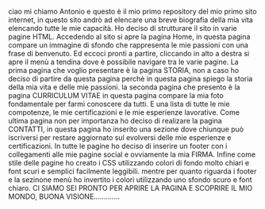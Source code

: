 ciao mi chiamo Antonio e questo è il mio primo repository del mio primo sito internet, in questo sito andrò ad elencare una breve biografia della mia vita elencando tutte le mie capacità. Ho deciso di strutturare il sito in varie pagine HTML. Accedendo al sito si apre la pagina Home, in questa pagina compare un immagine di sfondo che rappresenta le mie passioni con una frase di benvenuto. Ed eccoci pronti a partire, cliccando in alto a destra si apre il menù a tendina dove è possibile navigare tra le varie pagine. 
La prima pagina che voglio presentare è la pagina STORIA, non a caso ho deciso di partire da questa pagina perchè in questa pagina spiego la storia della mia vita e delle mie passioni. 
la seconda pagina che presento è la pagina CURRICULUM VITAE in questa pagina compare la mia foto fondamentale per farmi conoscere da tutti. E una lista di tutte le mie compotenze, le mie certificazioni e le mie esperienze lavorative. Come ultima pagina non per importanza ho deciso di realizare la pagina CONTATTI, in questa pagina ho inserito una sezione dove chiunque può iscriversi per restare aggiornato sul evolversi delle mie esperienze e certificazioni. In tutte le pagine ho deciso di inserire un footer con i collegamenti alle mie pagine social e ovviamente la mia FIRMA. Infine come stile delle pagine ho creato i CSS utilizzando colori di fondo molto chiari e font scuri e semplici facilmente leggibili. mentre per quanto riguarda i footer e la sezinone menù ho invertito i colori utilizzando uno sfondo scuro e font chiaro. CI SIAMO SEI PRONTO PER APRIRE LA PAGINA E SCOPRIRE IL MIO MONDO, BUONA VISIONE............. 